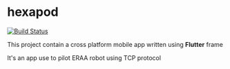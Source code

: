 # hexapod

[![Build Status](https://travis-ci.org/judkoffi/hexapod-app.svg?branch=master)](https://travis-ci.org/judkoffi/hexapod-app)

This project contain a cross platform mobile app written using **Flutter** frame

It's an app use to pilot ERAA robot using TCP protocol
